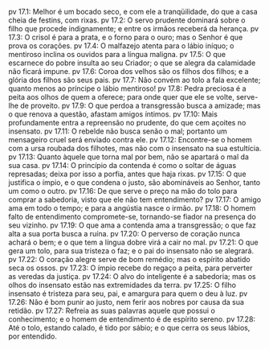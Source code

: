 pv 17.1: Melhor é um bocado seco, e com ele a tranqüilidade, do que a casa cheia de festins, com rixas.
pv 17.2: O servo prudente dominará sobre o filho que procede indignamente; e entre os irmãos receberá da herança.
pv 17.3: O crisol é para a prata, e o forno para o ouro; mas o Senhor é que prova os corações.
pv 17.4: O malfazejo atenta para o lábio iníquo; o mentiroso inclina os ouvidos para a língua maligna.
pv 17.5: O que escarnece do pobre insulta ao seu Criador; o que se alegra da calamidade não ficará impune.
pv 17.6: Coroa dos velhos são os filhos dos filhos; e a glória dos filhos são seus pais.
pv 17.7: Não convém ao tolo a fala excelente; quanto menos ao príncipe o lábio mentiroso!
pv 17.8: Pedra preciosa é a peita aos olhos de quem a oferece; para onde quer que ele se volte, serve-lhe de proveito.
pv 17.9: O que perdoa a transgressão busca a amizade; mas o que renova a questão, afastam amigos íntimos.
pv 17.10: Mais profundamente entra a repreensão no prudente, do que cem açoites no insensato.
pv 17.11: O rebelde não busca senão o mal; portanto um mensageiro cruel será enviado contra ele.
pv 17.12: Encontre-se o homem com a ursa roubada dos filhotes, mas não com o insensato na sua estultícia.
pv 17.13: Quanto àquele que torna mal por bem, não se apartará o mal da sua casa.
pv 17.14: O princípio da contenda é como o soltar de águas represadas; deixa por isso a porfia, antes que haja rixas.
pv 17.15: O que justifica o ímpio, e o que condena o justo, são abomináveis ao Senhor, tanto um como o outro.
pv 17.16: De que serve o preço na mão do tolo para comprar a sabedoria, visto que ele não tem entendimento?
pv 17.17: O amigo ama em todo o tempo; e para a angústia nasce o irmão.
pv 17.18: O homem falto de entendimento compromete-se, tornando-se fiador na presença do seu vizinho.
pv 17.19: O que ama a contenda ama a transgressão; o que faz alta a sua porta busca a ruína.
pv 17.20: O perverso de coração nunca achará o bem; e o que tem a língua dobre virá a cair no mal.
pv 17.21: O que gera um tolo, para sua tristeza o faz; e o pai do insensato não se alegrará.
pv 17.22: O coração alegre serve de bom remédio; mas o espírito abatido seca os ossos.
pv 17.23: O ímpio recebe do regaço a peita, para perverter as veredas da justiça.
pv 17.24: O alvo do inteligente é a sabedoria; mas os olhos do insensato estão nas extremidades da terra.
pv 17.25: O filho insensato é tristeza para seu, pai, e amargura para quem o deu à luz.
pv 17.26: Não é bom punir ao justo, nem ferir aos nobres por causa da sua retidão.
pv 17.27: Refreia as suas palavras aquele que possui o conhecimento; e o homem de entendimento é de espírito sereno.
pv 17.28: Até o tolo, estando calado, é tido por sábio; e o que cerra os seus lábios, por entendido.

